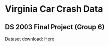 # Virginia Car Crash Data
## DS 2003 Final Project (Group 6)

Dataset download: [Here](https://www.virginiaroads.org/datasets/VDOT::crash-data-1/explore?layer=0)

